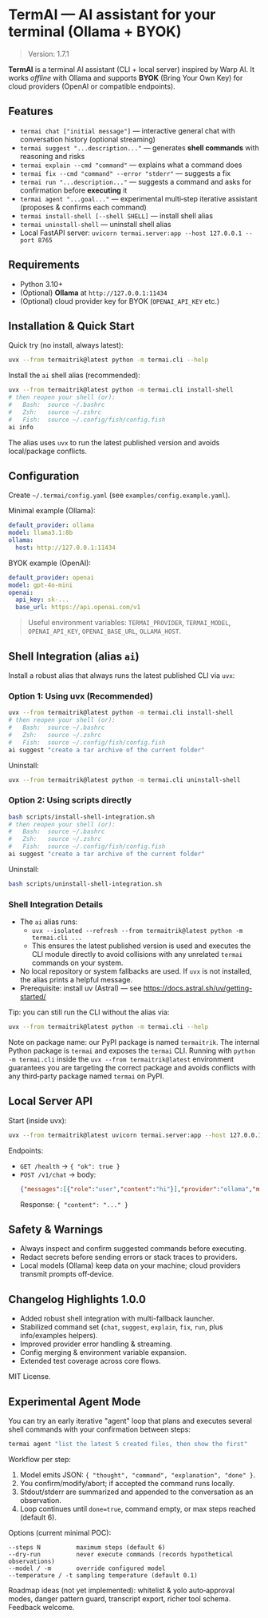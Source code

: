 # TermAI — AI assistant for your terminal (Ollama + BYOK)

> Version: 1.7.1

**TermAI** is a terminal AI assistant (CLI + local server) inspired by Warp AI.
It works *offline* with Ollama and supports **BYOK** (Bring Your Own Key) for cloud providers
(OpenAI or compatible endpoints).

## Features

- `termai chat ["initial message"]` — interactive general chat with conversation history (optional streaming)
- `termai suggest "...description..."` — generates **shell commands** with reasoning and risks
- `termai explain --cmd "command"` — explains what a command does
- `termai fix --cmd "command" --error "stderr"` — suggests a fix
- `termai run "...description..."` — suggests a command and asks for confirmation before **executing** it
- `termai agent "...goal..."` — experimental multi‑step iterative assistant (proposes & confirms each command)
- `termai install-shell [--shell SHELL]` — install shell alias
- `termai uninstall-shell` — uninstall shell alias
- Local FastAPI server: `uvicorn termai.server:app --host 127.0.0.1 --port 8765`

## Requirements

- Python 3.10+
- (Optional) **Ollama** at `http://127.0.0.1:11434`
- (Optional) cloud provider key for BYOK (`OPENAI_API_KEY` etc.)

## Installation & Quick Start

Quick try (no install, always latest):

```bash
uvx --from termaitrik@latest python -m termai.cli --help
```

Install the `ai` shell alias (recommended):

```bash
uvx --from termaitrik@latest python -m termai.cli install-shell
# then reopen your shell (or):
#   Bash:  source ~/.bashrc
#   Zsh:   source ~/.zshrc
#   Fish:  source ~/.config/fish/config.fish
ai info
```

The alias uses `uvx` to run the latest published version and avoids local/package conflicts.

## Configuration

Create `~/.termai/config.yaml` (see `examples/config.example.yaml`).

Minimal example (Ollama):
```yaml
default_provider: ollama
model: llama3.1:8b
ollama:
  host: http://127.0.0.1:11434
```

BYOK example (OpenAI):
```yaml
default_provider: openai
model: gpt-4o-mini
openai:
  api_key: sk-...
  base_url: https://api.openai.com/v1
```

> Useful environment variables: `TERMAI_PROVIDER`, `TERMAI_MODEL`,
> `OPENAI_API_KEY`, `OPENAI_BASE_URL`, `OLLAMA_HOST`.

## Shell Integration (alias `ai`)

Install a robust alias that always runs the latest published CLI via `uvx`:

### Option 1: Using uvx (Recommended)

```bash
uvx --from termaitrik@latest python -m termai.cli install-shell
# then reopen your shell (or):
#   Bash:  source ~/.bashrc
#   Zsh:   source ~/.zshrc
#   Fish:  source ~/.config/fish/config.fish
ai suggest "create a tar archive of the current folder"
```

Uninstall:
```bash
uvx --from termaitrik@latest python -m termai.cli uninstall-shell
```

### Option 2: Using scripts directly

```bash
bash scripts/install-shell-integration.sh
# then reopen your shell (or):
#   Bash:  source ~/.bashrc
#   Zsh:   source ~/.zshrc
#   Fish:  source ~/.config/fish/config.fish
ai suggest "create a tar archive of the current folder"
```

Uninstall:
```bash
bash scripts/uninstall-shell-integration.sh
```

### Shell Integration Details

- The `ai` alias runs:
  - `uvx --isolated --refresh --from termaitrik@latest python -m termai.cli ...`
  - This ensures the latest published version is used and executes the CLI module directly to avoid collisions with any unrelated `termai` commands on your system.
- No local repository or system fallbacks are used. If `uvx` is not installed, the alias prints a helpful message.
- Prerequisite: install uv (Astral) — see https://docs.astral.sh/uv/getting-started/

Tip: you can still run the CLI without the alias via:
```bash
uvx --from termaitrik@latest python -m termai.cli --help
```

Note on package name: our PyPI package is named `termaitrik`. The internal Python package is `termai` and exposes the `termai` CLI. Running with `python -m termai.cli` inside the `uvx --from termaitrik@latest` environment guarantees you are targeting the correct package and avoids conflicts with any third‑party package named `termai` on PyPI.

## Local Server API

Start (inside uvx):
```bash
uvx --from termaitrik@latest uvicorn termai.server:app --host 127.0.0.1 --port 8765
```

Endpoints:
- `GET /health` → `{ "ok": true }`
- `POST /v1/chat` → body:
  ```json
  {"messages":[{"role":"user","content":"hi"}],"provider":"ollama","model":"llama3.1:8b"}
  ```
  Response: `{ "content": "..." }`

## Safety & Warnings

- Always inspect and confirm suggested commands before executing.
- Redact secrets before sending errors or stack traces to providers.
- Local models (Ollama) keep data on your machine; cloud providers transmit prompts off‑device.

## Changelog Highlights 1.0.0

- Added robust shell integration with multi-fallback launcher.
- Stabilized command set (`chat`, `suggest`, `explain`, `fix`, `run`, plus info/examples helpers).
- Improved provider error handling & streaming.
- Config merging & environment variable expansion.
- Extended test coverage across core flows.

MIT License.

## Experimental Agent Mode

You can try an early iterative "agent" loop that plans and executes several shell commands with your confirmation between steps:

```bash
termai agent "list the latest 5 created files, then show the first"
```

Workflow per step:
1. Model emits JSON: `{ "thought", "command", "explanation", "done" }`.
2. You confirm/modify/abort; if accepted the command runs locally.
3. Stdout/stderr are summarized and appended to the conversation as an observation.
4. Loop continues until `done=true`, command empty, or max steps reached (default 6).

Options (current minimal POC):
```
--steps N          maximum steps (default 6)
--dry-run          never execute commands (records hypothetical observations)
--model / -m       override configured model
--temperature / -t sampling temperature (default 0.1)
```

Roadmap ideas (not yet implemented): whitelist & yolo auto‑approval modes, danger pattern guard, transcript export, richer tool schema. Feedback welcome.
